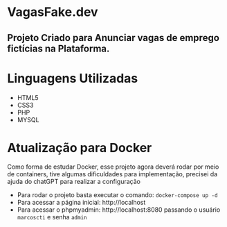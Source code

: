 # VagasFake.dev
## Projeto Criado para Anunciar vagas de emprego fictícias na Plataforma.
# Linguagens Utilizadas
* HTML5
* CSS3
* PHP
* MYSQL
# Atualização para Docker
Como forma de estudar Docker, esse projeto agora deverá rodar por meio de containers, tive algumas dificuldades para implementação, precisei da ajuda do chatGPT para realizar a configuração

* Para rodar o projeto basta executar o comando: `docker-compose up -d`
* Para acessar a página inicial: http://localhost
* Para acessar o phpmyadmin: http://localhost:8080 passando o usuário `marcoscti` e senha `admin`